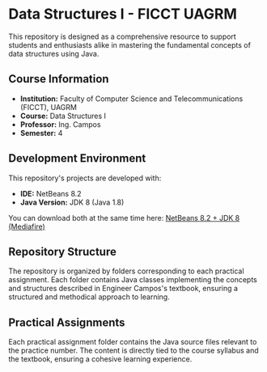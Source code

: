 # Data Structures I - FICCT UAGRM

This repository is designed as a comprehensive resource to support students and enthusiasts alike in mastering the fundamental concepts of data structures using Java.

## Course Information

- **Institution:** Faculty of Computer Science and Telecommunications (FICCT), UAGRM
- **Course:** Data Structures I
- **Professor:** Ing. Campos
- **Semester:** 4

## Development Environment

This repository's projects are developed with:
- **IDE:** NetBeans 8.2
- **Java Version:** JDK 8 (Java 1.8)

You can download both at the same time here: [NetBeans 8.2 + JDK 8 (Mediafire)](https://www.mediafire.com/file/1qntoo71xp1x4gq/netbeans_8.2_%252B_jdk-8u111_-_windows-x64.exe/file)

## Repository Structure

The repository is organized by folders corresponding to each practical assignment. Each folder contains Java classes implementing the concepts and structures described in Engineer Campos's textbook, ensuring a structured and methodical approach to learning.

## Practical Assignments

Each practical assignment folder contains the Java source files relevant to the practice number. The content is directly tied to the course syllabus and the textbook, ensuring a cohesive learning experience.
